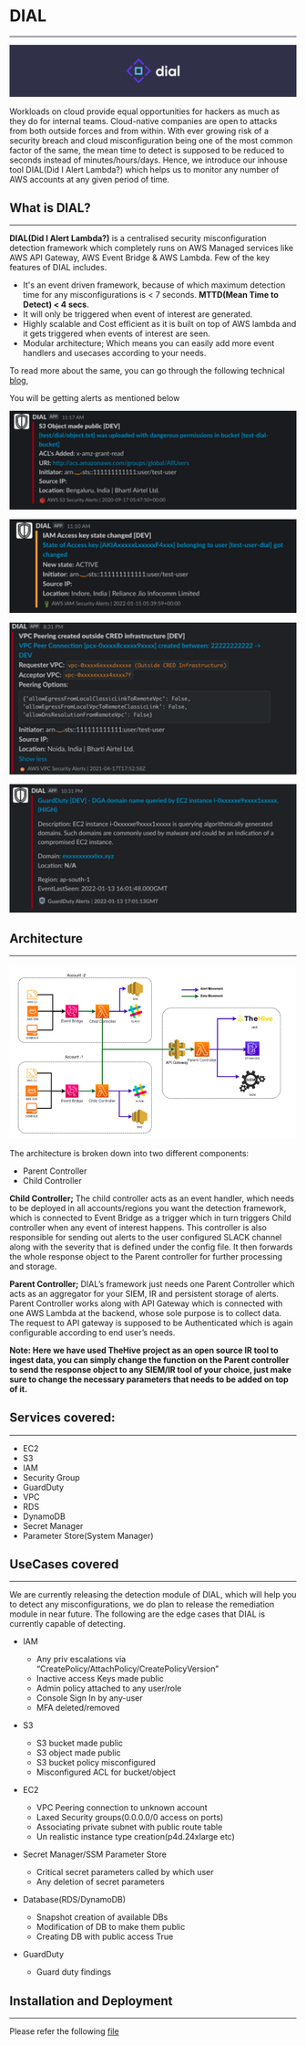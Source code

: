 # DIAL
---
![dial-logo](images/dial-logo.png)

Workloads on cloud provide equal opportunities for hackers as much as they do for internal teams. Cloud-native companies are open to attacks from both outside forces and from within. With ever growing risk of a security breach and cloud misconfiguration being one of the most common factor of the same, the mean time to detect is supposed to be reduced to seconds instead of minutes/hours/days. Hence, we introduce our inhouse tool DIAL(Did I Alert Lambda?) which helps us to monitor any number of AWS accounts at any given period of time.

## What is DIAL?
---
**DIAL(Did I Alert Lambda?)** is a centralised security misconfiguration detection framework which completely runs on AWS Managed services like AWS API Gateway, AWS Event Bridge & AWS Lambda. Few of the key features of DIAL includes.

- It's an event driven framework, because of which maximum detection time for any misconfigurations is < 7 seconds. **MTTD(Mean Time to Detect) < 4 secs**.
- It will only be triggered when event of interest are generated.
- Highly scalable and Cost efficient as it is built on top of AWS lambda and it gets triggered when events of interest are seen.
- Modular architecture; Which means you can easily add more event handlers and usecases according to your needs.

To read more about the same, you can go through the following technical [blog](https://blog.cred.club/team-cred/tech/averting-cloud-misconfiguration-at-scale-with-dial/), 

You will be getting alerts as mentioned below

![alert-1](images/alert-1.png)

![alert-2](images/alert-2.png)

![alert-3](images/alert-3.png)

![alert-4](images/alert-4.png)

## Architecture
---
![dial-arch](images/dial-arch.png)

The architecture is broken down into two different components:

- Parent Controller
- Child Controller

**Child Controller;** The child controller acts as an event handler, which needs to be deployed in all accounts/regions you want the detection framework, which is connected to Event Bridge as a trigger which in turn triggers Child controller when any event of interest happens. This controller is also responsible for sending out alerts to the user configured SLACK channel along with the severity that is defined under the config file. It then forwards the whole response object to the Parent controller for further processing and storage.

**Parent Controller;** DIAL’s framework just needs one Parent Controller which acts as an aggregator for your SIEM, IR and persistent storage of alerts. Parent Controller works along with API Gateway which is connected with one AWS Lambda at the backend, whose sole purpose is to collect data. The request to API gateway is supposed to be Authenticated which is again configurable according to end user’s needs. 


**Note: Here we have used TheHive project as an open source IR tool to ingest data, you can simply change the function on the Parent controller to send the response object to any SIEM/IR tool of your choice, just make sure to change the necessary parameters that needs to be added on top of it.**


## Services covered:
---
- EC2
- S3
- IAM
- Security Group
- GuardDuty
- VPC
- RDS
- DynamoDB
- Secret Manager
- Parameter Store(System Manager)


## UseCases covered
---
We are currently releasing the detection module of DIAL, which will help you to detect any misconfigurations, we do plan to release the remediation module in near future. The following are the edge cases that DIAL is currently capable of detecting.


- IAM
    - Any priv escalations via “CreatePolicy/AttachPolicy/CreatePolicyVersion”
    - Inactive access Keys made public
    - Admin policy attached to any user/role
    - Console Sign In by any-user
    - MFA deleted/removed

- S3
    - S3 bucket made public
    - S3 object made public
    - S3 bucket policy misconfigured
    - Misconfigured ACL for bucket/object

- EC2
    - VPC Peering connection to unknown account
    - Laxed Security groups(0.0.0.0/0 access on ports)
    - Associating private subnet with public route table
    - Un realistic instance type creation(p4d.24xlarge etc)

- Secret Manager/SSM Parameter Store
    - Critical secret parameters called by which user
    - Any deletion of secret parameters

- Database(RDS/DynamoDB)
    - Snapshot creation of available DBs
    - Modification of DB to make them public
    - Creating DB with public access True

- GuardDuty
    - Guard duty findings

## Installation and Deployment
---

Please refer the following [file](cfn/DEPLOY.md)